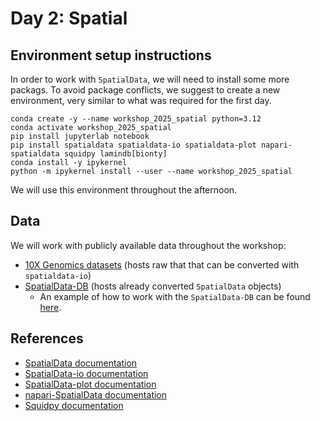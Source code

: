 # Day 2: Spatial

## Environment setup instructions
In order to work with `SpatialData`, we will need to install some more packags. To avoid package conflicts, we suggest to create a new environment, very similar to what was required for the first day.

```
conda create -y --name workshop_2025_spatial python=3.12
conda activate workshop_2025_spatial
pip install jupyterlab notebook
pip install spatialdata spatialdata-io spatialdata-plot napari-spatialdata squidpy lamindb[bionty]
conda install -y ipykernel
python -m ipykernel install --user --name workshop_2025_spatial
```

We will use this environment throughout the afternoon.

## Data
We will work with publicly available data throughout the workshop:
- [10X Genomics datasets](https://www.10xgenomics.com/datasets?configure%5BhitsPerPage%5D=50&configure%5BmaxValuesPerFacet%5D=1000&refinementList%5Bplatform%5D%5B0%5D=Visium%20Spatial&refinementList%5Bplatform%5D%5B1%5D=Xenium%20In%20Situ&page=4) (hosts raw that that can be converted with `spatialdata-io`)
- [SpatialData-DB](https://lamin.ai/scverse/spatialdata-db/artifacts?filter[and][0][or][0][_branch_code][eq]=1&filter[and][1][or][0][is_latest][eq]=true) (hosts already converted `SpatialData` objects)
  - An example of how to work with the `SpatialData-DB` can be found [here](https://github.com/scverse/202503_hackathon_owkin/blob/main/data/template_notebook.ipynb).

## References
- [SpatialData documentation](https://spatialdata.scverse.org/en/latest/)
- [SpatialData-io documentation](https://spatialdata.scverse.org/projects/io/en/latest/)
- [SpatialData-plot documentation](https://spatialdata.scverse.org/projects/plot/en/latest/)
- [napari-SpatialData documentation](https://spatialdata.scverse.org/projects/napari/en/latest/)
- [Squidpy documentation](https://squidpy.readthedocs.io/en/stable/)